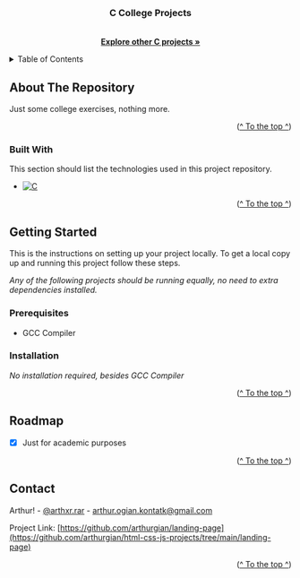 <a name="readme-top"></a>
<!-- PROJECT LOGO -->
<br />
<div align="center">
  <h3 align="center">C College Projects</h3>

  <p align="center">
    <br />
    <a href="https://github.com/arthurgian/c-projects"><strong>Explore other C projects »</strong></a>
    <br />
  </p>
</div>



<!-- TABLE OF CONTENTS -->
<details>
  <summary>Table of Contents</summary>
  <ol>
    <li>
      <a href="#about-the-project">About The Project</a>
      <ul>
        <li><a href="#built-with">Built With</a></li>
      </ul>
    </li>
    <li>
      <a href="#getting-started">Getting Started</a>
      <ul>
        <li><a href="#prerequisites">Prerequisites</a></li>
        <li><a href="#installation">Installation</a></li>
      </ul>
    </li>
    <li><a href="#roadmap">Roadmap</a></li>
    <li><a href="#contact">Contact</a></li>
    <li><a href="#acknowledgments">Acknowledgments</a></li>
  </ol>
</details>



<!-- ABOUT THE PROJECT -->
## About The Repository

Just some college exercises, nothing more.

<p align="right">(<a href="#readme-top">^ To the top ^</a>)</p>


<!-- BUILT WITH -->
### Built With

This section should list the technologies used in this project repository.

* [![C][C.io]][C-url]


<p align="right">(<a href="#readme-top">^ To the top ^</a>)</p>

<!-- GETTING STARTED -->
## Getting Started

This is the instructions on setting up your project locally.
To get a local copy up and running this project follow these steps.

_Any of the following projects should be running equally, no need to extra dependencies installed._

### Prerequisites

* GCC Compiler

### Installation

_No installation required, besides GCC Compiler_


<p align="right">(<a href="#readme-top">^ To the top ^</a>)</p>


<!-- ROADMAP -->
## Roadmap

- [x] Just for academic purposes


<p align="right">(<a href="#readme-top">^ To the top ^</a>)</p>


<!-- CONTACT -->
## Contact

Arthur! - [@arthxr.rar](https://www.instagram.com/arthxr.rar/) - arthur.ogian.kontatk@gmail.com

Project Link: [https://github.com/arthurgian/landing-page](https://github.com/arthurgian/html-css-js-projects/tree/main/landing-page)

<p align="right">(<a href="#readme-top">^ To the top ^</a>)</p>

<!-- MARKDOWN LINKS & IMAGES -->
<!-- https://www.markdownguide.org/basic-syntax/#reference-style-links -->
[Next.js]: https://img.shields.io/badge/next.js-000000?style=for-the-badge&logo=nextdotjs&logoColor=white
[Next-url]: https://nextjs.org/
[React.js]: https://img.shields.io/badge/React-20232A?style=for-the-badge&logo=react&logoColor=61DAFB
[React-url]: https://reactjs.org/
[Vue.js]: https://img.shields.io/badge/Vue.js-35495E?style=for-the-badge&logo=vuedotjs&logoColor=4FC08D
[Vue-url]: https://vuejs.org/
[Angular.io]: https://img.shields.io/badge/Angular-DD0031?style=for-the-badge&logo=angular&logoColor=white
[Angular-url]: https://angular.io/
[Svelte.dev]: https://img.shields.io/badge/Svelte-4A4A55?style=for-the-badge&logo=svelte&logoColor=FF3E00
[Svelte-url]: https://svelte.dev/
[Laravel.com]: https://img.shields.io/badge/Laravel-FF2D20?style=for-the-badge&logo=laravel&logoColor=white
[Laravel-url]: https://laravel.com
[Bootstrap.com]: https://img.shields.io/badge/Bootstrap-563D7C?style=for-the-badge&logo=bootstrap&logoColor=white
[Bootstrap-url]: https://getbootstrap.com
[JQuery.com]: https://img.shields.io/badge/jQuery-0769AD?style=for-the-badge&logo=jquery&logoColor=white
[JQuery-url]: https://jquery.com
[CSS3.io]: https://img.shields.io/badge/CSS3-1572B6?style=for-the-badge&logo=css3&logoColor=white
[CSS3-url]: https://www.css3.com/
[HTML5.io]: https://img.shields.io/badge/HTML5-E34F26?style=for-the-badge&logo=html5&logoColor=white
[HTML5-url]: https://html5.org/
[C.io]: https://img.shields.io/badge/C-00599C?style=for-the-badge&logo=c&logoColor=white
[C-url]: https://devdocs.io/c/

